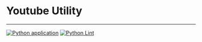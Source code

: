 # Youtube Utility

---

[![Python application](https://github.com/Advik-B/YoutubeVideo-Downloader/actions/workflows/python-app.yml/badge.svg)](https://github.com/Advik-B/YoutubeVideo-Downloader/actions/workflows/python-app.yml)
[![Python Lint](https://github.com/Advik-B/YoutubeVideo-Downloader/actions/workflows/man-python-app.yml/badge.svg)](https://github.com/Advik-B/YoutubeVideo-Downloader/actions/workflows/man-python-app.yml)
